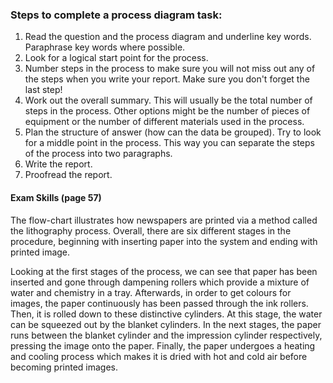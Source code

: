 ### Steps to complete a process diagram task:

1. Read the question and the process diagram and underline key words. Paraphrase key words where possible.
2. Look for a logical start point for the process.
3. Number steps in the process to make sure you will not miss out any of the steps when you write your report. Make sure you don't forget the last step!
4. Work out the overall summary. This will usually be the total number of steps in the process. Other options might be the number of pieces of equipment or the number of different materials used in the process.
5. Plan the structure of answer (how can the data be grouped). Try to look for a middle point in the process. This way you can separate the steps of the process into two paragraphs.
6. Write the report.
7. Proofread the report.
#### Exam Skills (page 57)

The flow-chart illustrates how newspapers are printed via a method called the lithography process. Overall, there are six different stages in the procedure, beginning with inserting paper into the system and ending with printed image.

Looking at the first stages of the process, we can see that paper has been inserted and gone through dampening rollers which provide a mixture of water and chemistry in a tray. Afterwards, in order to get colours for images, the paper continuously has been passed through the ink rollers. Then, it is rolled down to these distinctive cylinders. At this stage, the water can be squeezed out by the blanket cylinders. In the next stages, the paper runs between the blanket cylinder and the impression cylinder respectively, pressing the image onto the paper. Finally, the paper undergoes a heating and cooling process which makes it is dried with hot and cold air before becoming printed images.

